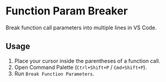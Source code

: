 # Function Param Breaker

Break function call parameters into multiple lines in VS Code.

## Usage

1. Place your cursor inside the parentheses of a function call.
2. Open Command Palette (`Ctrl+Shift+P` / `Cmd+Shift+P`).
3. Run `Break Function Parameters`.
